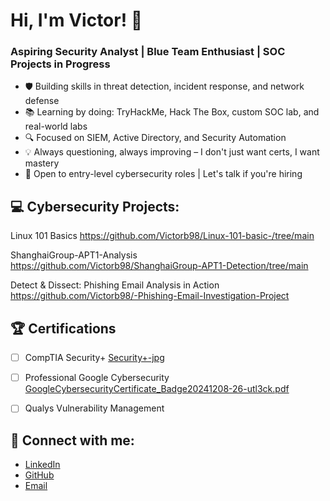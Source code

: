 # Hi, I'm Victor! 👋

### Aspiring Security Analyst | Blue Team Enthusiast | SOC Projects in Progress

- 🛡️ Building skills in threat detection, incident response, and network defense
- 📚 Learning by doing: TryHackMe, Hack The Box, custom SOC lab, and real-world labs
- 🔍 Focused on SIEM, Active Directory, and Security Automation
- 💡 Always questioning, always improving – I don't just want certs, I want mastery
- 💼 Open to entry-level cybersecurity roles | Let's talk if you're hiring

## 💻 Cybersecurity Projects:
Linux 101 Basics https://github.com/Victorb98/Linux-101-basic-/tree/main

ShanghaiGroup-APT1-Analysis https://github.com/Victorb98/ShanghaiGroup-APT1-Detection/tree/main

Detect & Dissect: Phishing Email Analysis in Action https://github.com/Victorb98/-Phishing-Email-Investigation-Project

      

## 🏆 Certifications

- [ ]  CompTIA Security+ 
 [Security+-jpg](https://github.com/user-attachments/assets/dc655823-6562-462b-9e6b-3370c0fc7f73)


- [ ]  Professional Google Cybersecurity [GoogleCybersecurityCertificate_Badge20241208-26-utl3ck.pdf](https://github.com/user-attachments/files/21394497/GoogleCybersecurityCertificate_Badge20241208-26-utl3ck.pdf)

- [ ]  Qualys Vulnerability Management


## 👋 Connect with me:

- [LinkedIn](https://linkedin.com/in/your_linkedin_profile_url_here)
- [GitHub](https://github.com/Victorb98)
- [Email](victorbabatunde1234@gmail.com)



